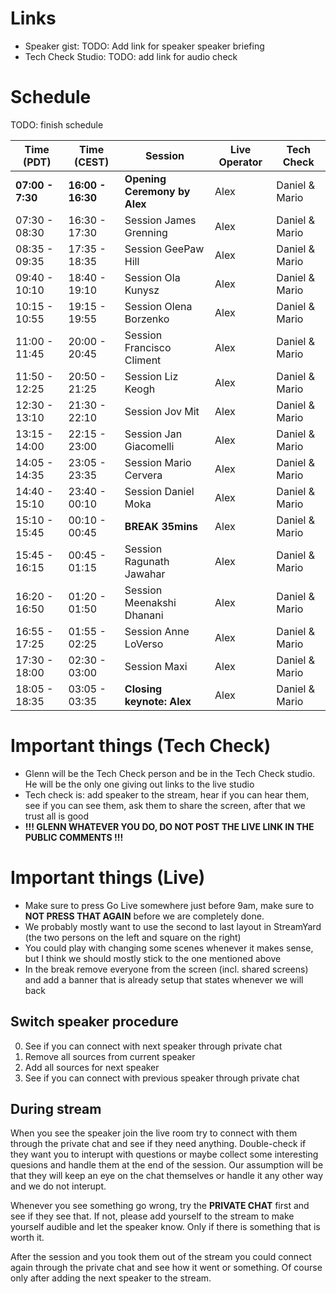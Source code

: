 # Links
* Speaker gist: TODO: Add link for speaker speaker briefing
* Tech Check Studio: TODO: add link for audio check

# Schedule

TODO: finish schedule

| Time (PDT)  | Time (CEST) | Session   | Live Operator  | Tech Check  |
| ------------- | --- |-------------| -----| ------ |
| **07:00 - 7:30** | **16:00 - 16:30** | **Opening Ceremony by Alex** | Alex | Daniel & Mario |
| 07:30 - 08:30 | 16:30 - 17:30 | Session James Grenning | Alex | Daniel & Mario |
| 08:35 - 09:35 | 17:35 - 18:35 | Session GeePaw Hill |  Alex | Daniel & Mario |
| 09:40 - 10:10 | 18:40 - 19:10 | Session Ola Kunysz | Alex | Daniel & Mario |
| 10:15 - 10:55 | 19:15 - 19:55 | Session Olena Borzenko |  Alex | Daniel & Mario |
| 11:00 - 11:45 | 20:00 - 20:45 | Session Francisco Climent |  Alex | Daniel & Mario |
| 11:50 - 12:25 | 20:50 - 21:25 | Session Liz Keogh |  Alex | Daniel & Mario |
| 12:30 - 13:10 | 21:30 - 22:10 | Session Jov Mit |  Alex | Daniel & Mario |
| 13:15 - 14:00 | 22:15 - 23:00 | Session Jan Giacomelli |  Alex | Daniel & Mario |
| 14:05 - 14:35 | 23:05 - 23:35 | Session Mario Cervera |  Alex | Daniel & Mario |
| 14:40 - 15:10 | 23:40 - 00:10 | Session Daniel Moka |  Alex | Daniel & Mario |
| 15:10 - 15:45 | 00:10 - 00:45 | **BREAK 35mins** |  Alex | Daniel & Mario |
| 15:45 - 16:15 | 00:45 - 01:15 | Session Ragunath Jawahar |  Alex | Daniel & Mario |
| 16:20 - 16:50 | 01:20 - 01:50 | Session Meenakshi Dhanani |  Alex | Daniel & Mario |
| 16:55 - 17:25 | 01:55 - 02:25 | Session Anne LoVerso |  Alex | Daniel & Mario |
| 17:30 - 18:00 | 02:30 - 03:00 | Session Maxi |  Alex | Daniel & Mario |
| 18:05 - 18:35 | 03:05 - 03:35 | **Closing keynote: Alex** |  Alex | Daniel & Mario |

# Important things (Tech Check)
* Glenn will be the Tech Check person and be in the Tech Check studio. He will be the only one giving out links to the live studio
* Tech check is: add speaker to the stream, hear if you can hear them, see if you can see them, ask them to share the screen, after that we trust all is good
* **!!! GLENN WHATEVER YOU DO, DO NOT POST THE LIVE LINK IN THE PUBLIC COMMENTS !!!**

# Important things (Live)
* Make sure to press Go Live somewhere just before 9am, make sure to **NOT PRESS THAT AGAIN** before we are completely done.
* We probably mostly want to use the second to last layout in StreamYard (the two persons on the left and square on the right)
* You could play with changing some scenes whenever it makes sense, but I think we should mostly stick to the one mentioned above
* In the break remove everyone from the screen (incl. shared screens) and add a banner that is already setup that states whenever we will back

## Switch speaker procedure
0. See if you can connect with next speaker through private chat
1. Remove all sources from current speaker
2. Add all sources for next speaker
3. See if you can connect with previous speaker through private chat

## During stream
When you see the speaker join the live room try to connect with them through the private chat and see if they need anything. Double-check if they want you to interupt with questions or maybe collect some interesting quesions and handle them at the end of the session. Our assumption will be that they will keep an eye on the chat themselves or handle it any other way and we do not interupt.

Whenever you see something go wrong, try the **PRIVATE CHAT** first and see if they see that. If not, please add yourself to the stream to make yourself audible and let the speaker know. Only if there is something that is worth it.

After the session and you took them out of the stream you could connect again through the private chat and see how it went or something. Of course only after adding the next speaker to the stream.